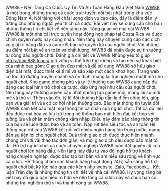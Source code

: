 WW88 - Nền Tảng Cá Cược Uy Tín Và An Toàn Hàng Đầu Việt Nam
[WW88](https://шш888.loans/) là một trong những trang cá cược trực tuyến nổi bật nhất trong khu vực Đông Nam Á. Nổi tiếng với chất lượng dịch vụ cao cấp, đây là điểm đến lý tưởng cho những người yêu thích cá cược. Bài viết này sẽ cung cấp cho bạn những thông tin chi tiết về nền tảng này.
Tổng quan về nhà cái WW88
WW88 là một nhà cái trực tuyến hoạt động hợp pháp tại Costa Rica và được chính quyền nước này công nhận. Nền tảng này chuyên cung cấp các dịch vụ giải trí hàng đầu và cam kết bảo vệ quyền lợi của người chơi. Với những ưu điểm nổi bật về an toàn và chất lượng, WW88 đã nhận được sự tin tưởng từ đông đảo người chơi.
Đánh giá chi tiết về WW88
Những yếu tố giúp https://шш888.loans/ giữ vững vị thế trên thị trường và tạo nên sự khác biệt của mình bao gồm:
Giao diện đẹp mắt và dễ sử dụng
WW88 sở hữu giao diện bắt mắt, được thiết kế tỉ mỉ và sắp xếp một cách khoa học. Trang web có tốc độ đường truyền nhanh và ổn định, mang lại trải nghiệm mượt mà cho người chơi.
Kho game phong phú và tỷ lệ thưởng cao
WW88 cung cấp đa dạng các loại hình trò chơi cá cược, đáp ứng mọi nhu cầu của người chơi. Nền tảng này thường xuyên cập nhật những tựa game mới, mang lại sự mới mẻ và thú vị. Thêm vào đó, tỷ lệ đổi thưởng hấp dẫn là điểm cộng lớn, giúp bạn vừa giải trí vừa có cơ hội nhận thưởng cao.
Bảo mật thông tin tuyệt đối
WW88 cam kết bảo mật mọi thông tin cá nhân của người chơi. Tất cả dữ liệu đều được mã hóa và lưu trữ trong hệ thống bảo mật hiện đại, kết hợp với tường lửa và phần mềm chống xâm nhập. Điều này đảm bảo rằng thông tin của bạn sẽ luôn được bảo vệ an toàn.
Nạp rút tiền siêu tốc và an toàn
Hệ thống nạp rút của WW88 kết nối với nhiều ngân hàng lớn trong nước, mang đến sự tiện lợi cho người chơi. Quá trình giao dịch được thực hiện nhanh chóng chỉ với vài thao tác đơn giản, và mọi giao dịch đều được bảo mật tối đa.
Hỗ trợ người chơi cá cược chuyên nghiệp
WW88 luôn đặt quyền lợi của người chơi lên hàng đầu. Nền tảng này đầu tư vào đội ngũ hỗ trợ khách hàng chuyên nghiệp, được đào tạo bài bản và am hiểu sâu rộng về lĩnh vực cá cược. Hệ thống chăm sóc khách hàng hoạt động 24/7, sẵn sàng hỗ trợ người chơi bất kỳ lúc nào qua các kênh như website, Zalo, Facebook,...
Kết luận
Trên đây là những thông tin chi tiết về nhà cái WW88. Hy vọng rằng bài viết này đã giúp bạn hiểu rõ hơn về nền tảng cá cược này và chúc bạn có những trải nghiệm thú vị và thành công tại WW88.
